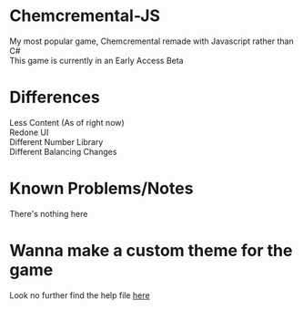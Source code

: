 # Chemcremental-JS

My most popular game, Chemcremental remade with Javascript rather than C#<br>
This game is currently in an Early Access Beta
# Differences
Less Content (As of right now)<br>
Redone UI<br>
Different Number Library<br>
Different Balancing Changes
# Known Problems/Notes
There's nothing here
# Wanna make a custom theme for the game
Look no further find the help file [here](https://github.com/MrBacon470/Chemcremental-JS/blob/main/ThemeCreationHelp.md)

